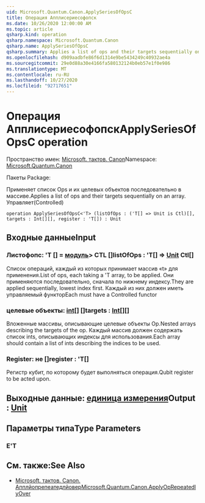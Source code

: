 ```yaml
---
uid: Microsoft.Quantum.Canon.ApplySeriesOfOpsC
title: Операция Апплисериесофопск
ms.date: 10/26/2020 12:00:00 AM
ms.topic: article
qsharp.kind: operation
qsharp.namespace: Microsoft.Quantum.Canon
qsharp.name: ApplySeriesOfOpsC
qsharp.summary: Applies a list of ops and their targets sequentially on an array. (Controlled)
ms.openlocfilehash: d909aadbfe86f6d1314e9be5434249c40932ae4a
ms.sourcegitcommit: 29e0d88a30e4166fa580132124b0eb57e1f0e986
ms.translationtype: MT
ms.contentlocale: ru-RU
ms.lasthandoff: 10/27/2020
ms.locfileid: "92717651"
---
```

# <a name="applyseriesofopsc-operation"></a><span data-ttu-id="eed24-102">Операция Апплисериесофопск</span><span class="sxs-lookup"><span data-stu-id="eed24-102">ApplySeriesOfOpsC operation</span></span>

<span data-ttu-id="eed24-103">Пространство имен: [Microsoft. тактов. Canon](xref:Microsoft.Quantum.Canon)</span><span class="sxs-lookup"><span data-stu-id="eed24-103">Namespace: [Microsoft.Quantum.Canon](xref:Microsoft.Quantum.Canon)</span></span>

<span data-ttu-id="eed24-104">Пакеты [](https://nuget.org/packages/)</span><span class="sxs-lookup"><span data-stu-id="eed24-104">Package: [](https://nuget.org/packages/)</span></span>


<span data-ttu-id="eed24-105">Применяет список Ops и их целевых объектов последовательно в массиве.</span><span class="sxs-lookup"><span data-stu-id="eed24-105">Applies a list of ops and their targets sequentially on an array.</span></span> <span data-ttu-id="eed24-106">Управляет</span><span class="sxs-lookup"><span data-stu-id="eed24-106">(Controlled)</span></span>

```qsharp
operation ApplySeriesOfOpsC<'T> (listOfOps : ('T[] => Unit is Ctl)[], targets : Int[][], register : 'T[]) : Unit
```


## <a name="input"></a><span data-ttu-id="eed24-107">Входные данные</span><span class="sxs-lookup"><span data-stu-id="eed24-107">Input</span></span>

### <a name="listofops--t--unit-ctl"></a><span data-ttu-id="eed24-108">Листофопс: 'T [] = [модуль](xref:microsoft.quantum.lang-ref.unit)> CTL []</span><span class="sxs-lookup"><span data-stu-id="eed24-108">listOfOps : 'T[] => [Unit](xref:microsoft.quantum.lang-ref.unit) Ctl[]</span></span>

<span data-ttu-id="eed24-109">Список операций, каждый из которых принимает массив «t» для применения.</span><span class="sxs-lookup"><span data-stu-id="eed24-109">List of ops, each taking a 'T array, to be applied.</span></span> <span data-ttu-id="eed24-110">Они применяются последовательно, сначала по нижнему индексу.</span><span class="sxs-lookup"><span data-stu-id="eed24-110">They are applied sequentially, lowest index first.</span></span>
<span data-ttu-id="eed24-111">Каждый из них должен иметь управляемый функтор</span><span class="sxs-lookup"><span data-stu-id="eed24-111">Each must have a Controlled functor</span></span>


### <a name="targets--int"></a><span data-ttu-id="eed24-112">целевые объекты: [int](xref:microsoft.quantum.lang-ref.int)[] []</span><span class="sxs-lookup"><span data-stu-id="eed24-112">targets : [Int](xref:microsoft.quantum.lang-ref.int)[][]</span></span>

<span data-ttu-id="eed24-113">Вложенные массивы, описывающие целевые объекты Op.</span><span class="sxs-lookup"><span data-stu-id="eed24-113">Nested arrays describing the targets of the op.</span></span> <span data-ttu-id="eed24-114">Каждый массив должен содержать список ints, описывающих индексы для использования.</span><span class="sxs-lookup"><span data-stu-id="eed24-114">Each array should contain a list of ints describing the indices to be used.</span></span>


### <a name="register--t"></a><span data-ttu-id="eed24-115">Register: не []</span><span class="sxs-lookup"><span data-stu-id="eed24-115">register : 'T[]</span></span>

<span data-ttu-id="eed24-116">Регистр кубит, по которому будет выполняться операция.</span><span class="sxs-lookup"><span data-stu-id="eed24-116">Qubit register to be acted upon.</span></span>



## <a name="output--unit"></a><span data-ttu-id="eed24-117">Выходные данные: [единица измерения](xref:microsoft.quantum.lang-ref.unit)</span><span class="sxs-lookup"><span data-stu-id="eed24-117">Output : [Unit](xref:microsoft.quantum.lang-ref.unit)</span></span>



## <a name="type-parameters"></a><span data-ttu-id="eed24-118">Параметры типа</span><span class="sxs-lookup"><span data-stu-id="eed24-118">Type Parameters</span></span>

### <a name="t"></a><span data-ttu-id="eed24-119">Е</span><span class="sxs-lookup"><span data-stu-id="eed24-119">'T</span></span>



## <a name="see-also"></a><span data-ttu-id="eed24-120">См. также:</span><span class="sxs-lookup"><span data-stu-id="eed24-120">See Also</span></span>

- [<span data-ttu-id="eed24-121">Microsoft. тактов. Canon. Апплйопрепеатедлйовер</span><span class="sxs-lookup"><span data-stu-id="eed24-121">Microsoft.Quantum.Canon.ApplyOpRepeatedlyOver</span></span>](xref:Microsoft.Quantum.Canon.ApplyOpRepeatedlyOver)